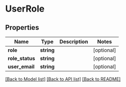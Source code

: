 # UserRole

## Properties
Name | Type | Description | Notes
------------ | ------------- | ------------- | -------------
**role** | **string** |  | [optional] 
**role_status** | **string** |  | [optional] 
**user_email** | **string** |  | [optional] 

[[Back to Model list]](../../README.md#documentation-for-models) [[Back to API list]](../../README.md#documentation-for-api-endpoints) [[Back to README]](../../README.md)

